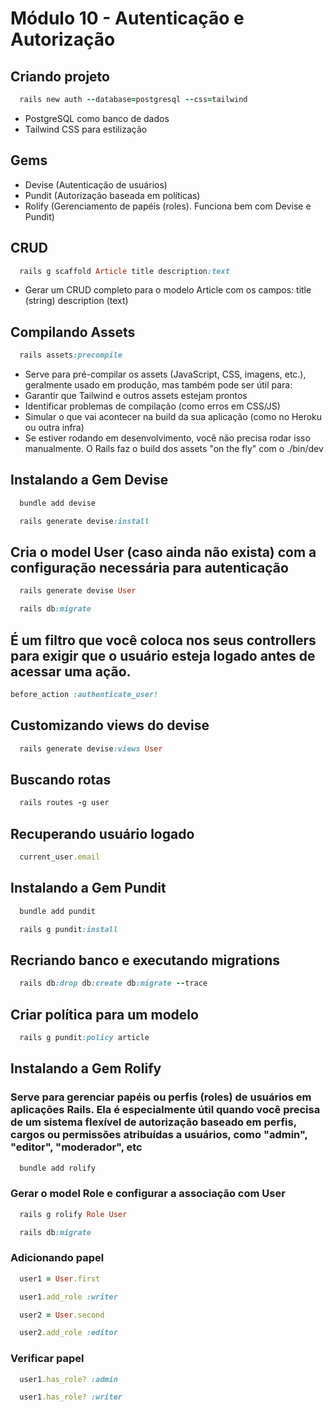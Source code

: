 # Módulo 10 - Autenticação e Autorização

## Criando projeto 
```ruby
  rails new auth --database=postgresql --css=tailwind
```
* PostgreSQL como banco de dados
* Tailwind CSS para estilização

## Gems
* Devise (Autenticação de usuários)
* Pundit (Autorização baseada em políticas)
* Rolify (Gerenciamento de papéis (roles). Funciona bem com Devise e Pundit)

## CRUD
```ruby
  rails g scaffold Article title description:text
```

* Gerar um CRUD completo para o modelo Article com os campos: title (string) description (text)

## Compilando Assets
```ruby
  rails assets:precompile
```

* Serve para pré-compilar os assets (JavaScript, CSS, imagens, etc.), geralmente usado em produção, mas também pode ser útil para:
* Garantir que Tailwind e outros assets estejam prontos
* Identificar problemas de compilação (como erros em CSS/JS)
* Simular o que vai acontecer na build da sua aplicação (como no Heroku ou outra infra)
* Se estiver rodando em desenvolvimento, você não precisa rodar isso manualmente. O Rails faz o build dos assets "on the fly" com o ./bin/dev

## Instalando a Gem Devise
```ruby
  bundle add devise
```

```ruby
  rails generate devise:install
```

## Cria o model User (caso ainda não exista) com a configuração necessária para autenticação
```ruby
  rails generate devise User
```
```ruby
  rails db:migrate
```

## É um filtro que você coloca nos seus controllers para exigir que o usuário esteja logado antes de acessar uma ação.
```ruby
before_action :authenticate_user!
```

## Customizando views do devise
```ruby
  rails generate devise:views User
```

## Buscando rotas
```ruby
  rails routes -g user
```

## Recuperando usuário logado
```ruby
  current_user.email
```

## Instalando a Gem Pundit
```ruby
  bundle add pundit
```
```ruby
  rails g pundit:install
```

## Recriando banco e executando migrations
```ruby
  rails db:drop db:create db:migrate --trace
```

## Criar política para um modelo
```ruby
  rails g pundit:policy article
```

## Instalando a Gem Rolify
### Serve para gerenciar papéis ou perfis (roles) de usuários em aplicações Rails. Ela é especialmente útil quando você precisa de um sistema flexível de autorização baseado em perfis, cargos ou permissões atribuídas a usuários, como "admin", "editor", "moderador", etc
```ruby
  bundle add rolify
```
### Gerar o model Role e configurar a associação com User
```ruby
  rails g rolify Role User
```
```ruby
  rails db:migrate
```

### Adicionando papel
```ruby
  user1 = User.first
```
```ruby
  user1.add_role :writer
```
```ruby
  user2 = User.second
```
```ruby
  user2.add_role :editor
```

### Verificar papel
```ruby
  user1.has_role? :admin
```
```ruby
  user1.has_role? :writer
```
